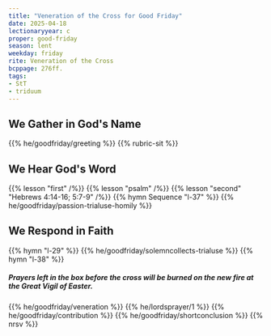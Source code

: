 ```yaml
---
title: "Veneration of the Cross for Good Friday"
date: 2025-04-18
lectionaryyear: c
proper: good-friday
season: lent
weekday: friday
rite: Veneration of the Cross
bcppage: 276ff.
tags:
- StT
- triduum
---
```

## We Gather in God's Name
{{% he/goodfriday/greeting %}}
{{% rubric-sit %}}
## We Hear God's Word
{{% lesson "first" /%}}
{{% lesson "psalm" /%}}
{{% lesson "second" "Hebrews 4:14-16; 5:7-9" /%}}
{{% hymn Sequence "l-37" %}}
{{% he/goodfriday/passion-trialuse-homily %}}
## We Respond in Faith
{{% hymn "l-29" %}}
{{% he/goodfriday/solemncollects-trialuse %}}
{{% hymn "l-38" %}}
##### Prayers left in the box before the cross will be burned on the new fire at the Great Vigil of Easter.
{{% he/goodfriday/veneration %}}
{{% he/lordsprayer/1 %}}
{{% he/goodfriday/contribution %}}
{{% he/goodfriday/shortconclusion %}}
{{% nrsv %}}

